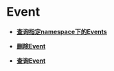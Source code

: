 # Event<a name="topic_300000011"></a>

 

-   **[查询指定namespace下的Events](查询指定namespace下的Events.md)**  

-   **[删除Event](删除Event.md)**  

-   **[查询Event](查询Event.md)**  


